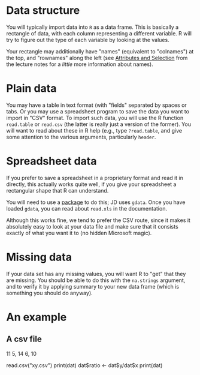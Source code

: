 Data structure
==============

You will typically import data into `R` as a data frame. This is
basically a rectangle of data, with each column representing a different
variable. R will try to figure out the type of each variable by looking
at the values.

Your rectangle may additionally have "names" (equivalent to "colnames")
at the top, and "rownames" along the left (see [ Attributes and
Selection](intro_Lecture_notes#Attributes.html) from
the lecture notes for a *little* more information about names).

Plain data
==========

You may have a table in text format (with "fields" separated by spaces
or tabs. Or you may use a spreadsheet program to save the data you want
to import in "CSV" format. To import such data, you will use the R
function `read.table` or `read.csv` (the latter is really just a version
of the former). You will want to read about these in R help (e.g., type
`?read.table`, and give some attention to the various arguments,
particularly `header`.

Spreadsheet data
================

If you prefer to save a spreadsheet in a proprietary format and read it
in directly, this actually works quite well, if you give your
spreadsheet a rectangular shape that R can understand.

You will need to use a [package](package.html) to do this; JD uses
`gdata`. Once you have loaded `gdata`, you can read about `read.xls` in
the documentation.

Although this works fine, we tend to prefer the CSV route, since it
makes it absolutely easy to look at your data file and make sure that it
consists exactly of what you want it to (no hidden Microsoft magic).

Missing data
============

If your data set has any missing values, you will want R to "get" that
they are missing. You should be able to do this with the `na.strings`
argument, and to verify it by applying summary to your new data frame
(which is something you should do anyway).

An example
==========

A csv file
----------

11 5, 14 6, 10 </source-file>

read.csv("xy.csv") print(dat) dat\$ratio &lt;- dat\$y/dat\$x print(dat)

